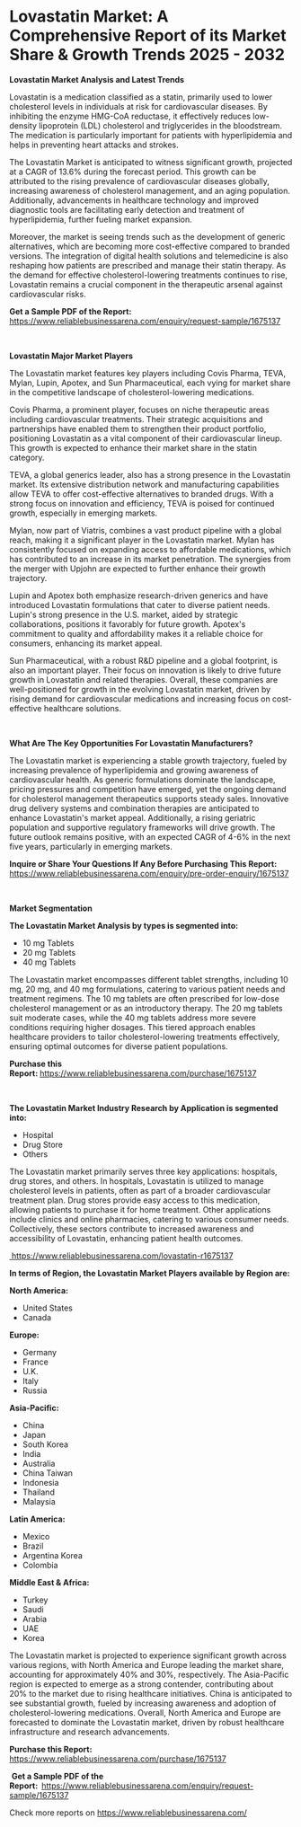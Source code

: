 <p><h1>Lovastatin Market: A Comprehensive Report of its Market Share & Growth Trends 2025 - 2032</h1></p><p><strong>Lovastatin Market Analysis and Latest Trends</strong></p>
<p><p>Lovastatin is a medication classified as a statin, primarily used to lower cholesterol levels in individuals at risk for cardiovascular diseases. By inhibiting the enzyme HMG-CoA reductase, it effectively reduces low-density lipoprotein (LDL) cholesterol and triglycerides in the bloodstream. The medication is particularly important for patients with hyperlipidemia and helps in preventing heart attacks and strokes.</p><p>The Lovastatin Market is anticipated to witness significant growth, projected at a CAGR of 13.6% during the forecast period. This growth can be attributed to the rising prevalence of cardiovascular diseases globally, increasing awareness of cholesterol management, and an aging population. Additionally, advancements in healthcare technology and improved diagnostic tools are facilitating early detection and treatment of hyperlipidemia, further fueling market expansion.</p><p>Moreover, the market is seeing trends such as the development of generic alternatives, which are becoming more cost-effective compared to branded versions. The integration of digital health solutions and telemedicine is also reshaping how patients are prescribed and manage their statin therapy. As the demand for effective cholesterol-lowering treatments continues to rise, Lovastatin remains a crucial component in the therapeutic arsenal against cardiovascular risks.</p></p>
<p><strong>Get a Sample PDF of the Report:&nbsp;</strong> <a href="https://www.reliablebusinessarena.com/enquiry/request-sample/1675137?utm_campaign=2383&utm_medium=2&utm_source=Github&utm_content=ia&utm_term=08032025&utm_id=lovastatin">https://www.reliablebusinessarena.com/enquiry/request-sample/1675137</a></p>
<p>&nbsp;</p>
<p><strong>Lovastatin Major Market Players</strong></p>
<p><p>The Lovastatin market features key players including Covis Pharma, TEVA, Mylan, Lupin, Apotex, and Sun Pharmaceutical, each vying for market share in the competitive landscape of cholesterol-lowering medications.</p><p>Covis Pharma, a prominent player, focuses on niche therapeutic areas including cardiovascular treatments. Their strategic acquisitions and partnerships have enabled them to strengthen their product portfolio, positioning Lovastatin as a vital component of their cardiovascular lineup. This growth is expected to enhance their market share in the statin category.</p><p>TEVA, a global generics leader, also has a strong presence in the Lovastatin market. Its extensive distribution network and manufacturing capabilities allow TEVA to offer cost-effective alternatives to branded drugs. With a strong focus on innovation and efficiency, TEVA is poised for continued growth, especially in emerging markets.</p><p>Mylan, now part of Viatris, combines a vast product pipeline with a global reach, making it a significant player in the Lovastatin market. Mylan has consistently focused on expanding access to affordable medications, which has contributed to an increase in its market penetration. The synergies from the merger with Upjohn are expected to further enhance their growth trajectory.</p><p>Lupin and Apotex both emphasize research-driven generics and have introduced Lovastatin formulations that cater to diverse patient needs. Lupin's strong presence in the U.S. market, aided by strategic collaborations, positions it favorably for future growth. Apotex's commitment to quality and affordability makes it a reliable choice for consumers, enhancing its market appeal.</p><p>Sun Pharmaceutical, with a robust R&D pipeline and a global footprint, is also an important player. Their focus on innovation is likely to drive future growth in Lovastatin and related therapies. Overall, these companies are well-positioned for growth in the evolving Lovastatin market, driven by rising demand for cardiovascular medications and increasing focus on cost-effective healthcare solutions.</p></p>
<p>&nbsp;</p>
<p><strong>What Are The Key Opportunities For Lovastatin Manufacturers?</strong></p>
<p><p>The Lovastatin market is experiencing a stable growth trajectory, fueled by increasing prevalence of hyperlipidemia and growing awareness of cardiovascular health. As generic formulations dominate the landscape, pricing pressures and competition have emerged, yet the ongoing demand for cholesterol management therapeutics supports steady sales. Innovative drug delivery systems and combination therapies are anticipated to enhance Lovastatin's market appeal. Additionally, a rising geriatric population and supportive regulatory frameworks will drive growth. The future outlook remains positive, with an expected CAGR of 4-6% in the next five years, particularly in emerging markets.</p></p>
<p><strong>Inquire or Share Your Questions If Any Before Purchasing This Report:</strong> <a href="https://www.reliablebusinessarena.com/enquiry/pre-order-enquiry/1675137?utm_campaign=2383&utm_medium=2&utm_source=Github&utm_content=ia&utm_term=08032025&utm_id=lovastatin">https://www.reliablebusinessarena.com/enquiry/pre-order-enquiry/1675137</a></p>
<p>&nbsp;</p>
<p><strong>Market Segmentation</strong></p>
<p><strong>The Lovastatin Market Analysis by types is segmented into:</strong></p>
<p><ul><li>10 mg Tablets</li><li>20 mg Tablets</li><li>40 mg Tablets</li></ul></p>
<p><p>The Lovastatin market encompasses different tablet strengths, including 10 mg, 20 mg, and 40 mg formulations, catering to various patient needs and treatment regimens. The 10 mg tablets are often prescribed for low-dose cholesterol management or as an introductory therapy. The 20 mg tablets suit moderate cases, while the 40 mg tablets address more severe conditions requiring higher dosages. This tiered approach enables healthcare providers to tailor cholesterol-lowering treatments effectively, ensuring optimal outcomes for diverse patient populations.</p></p>
<p><strong>Purchase this Report:&nbsp;</strong><a href="https://www.reliablebusinessarena.com/purchase/1675137?utm_campaign=2383&utm_medium=2&utm_source=Github&utm_content=ia&utm_term=08032025&utm_id=lovastatin">https://www.reliablebusinessarena.com/purchase/1675137</a></p>
<p>&nbsp;</p>
<p><strong>The Lovastatin Market Industry Research by Application is segmented into:</strong></p>
<p><ul><li>Hospital</li><li>Drug Store</li><li>Others</li></ul></p>
<p><p>The Lovastatin market primarily serves three key applications: hospitals, drug stores, and others. In hospitals, Lovastatin is utilized to manage cholesterol levels in patients, often as part of a broader cardiovascular treatment plan. Drug stores provide easy access to this medication, allowing patients to purchase it for home treatment. Other applications include clinics and online pharmacies, catering to various consumer needs. Collectively, these sectors contribute to increased awareness and accessibility of Lovastatin, enhancing patient health outcomes.</p></p>
<p><a href="https://www.reliablebusinessarena.com/lovastatin-r1675137?utm_campaign=2383&utm_medium=2&utm_source=Github&utm_content=ia&utm_term=08032025&utm_id=lovastatin">&nbsp;https://www.reliablebusinessarena.com/lovastatin-r1675137</a></p>
<p><strong>In terms of Region, the Lovastatin Market Players available by Region are:</strong></p>
<p>
    <p> <strong> North America: </strong>
        <ul>
            <li>United States</li>
            <li>Canada</li>
        </ul>
        </p> 
    <p> <strong> Europe: </strong>
        <ul>
            <li>Germany</li>
            <li>France</li>
            <li>U.K.</li>
            <li>Italy</li>
            <li>Russia</li>
        </ul>
        </p> 
    <p> <strong> Asia-Pacific: </strong>
        <ul>
            <li>China</li>
            <li>Japan</li>
            <li>South Korea</li>
            <li>India</li>
            <li>Australia</li>
            <li>China Taiwan</li>
            <li>Indonesia</li>
            <li>Thailand</li>
            <li>Malaysia</li>
        </ul>
        </p> 
    <p> <strong> Latin America: </strong>
        <ul>
            <li>Mexico</li>
            <li>Brazil</li>
            <li>Argentina Korea</li>
            <li>Colombia</li>
        </ul>
        </p> 
    <p> <strong> Middle East & Africa: </strong>
        <ul>
            <li>Turkey</li>
            <li>Saudi</li>
            <li>Arabia</li>
            <li>UAE</li>
            <li>Korea</li>
        </ul>
    </p>
    </p>
<p><p>The Lovastatin market is projected to experience significant growth across various regions, with North America and Europe leading the market share, accounting for approximately 40% and 30%, respectively. The Asia-Pacific region is expected to emerge as a strong contender, contributing about 20% to the market due to rising healthcare initiatives. China is anticipated to see substantial growth, fueled by increasing awareness and adoption of cholesterol-lowering medications. Overall, North America and Europe are forecasted to dominate the Lovastatin market, driven by robust healthcare infrastructure and research advancements.</p></p>
<p><strong>Purchase this Report: </strong><a href="https://www.reliablebusinessarena.com/purchase/1675137?utm_campaign=2383&utm_medium=2&utm_source=Github&utm_content=ia&utm_term=08032025&utm_id=lovastatin">https://www.reliablebusinessarena.com/purchase/1675137</a></p>
<p>&nbsp;<strong>Get a Sample PDF of the Report:&nbsp;&nbsp;</strong><a href="https://www.reliablebusinessarena.com/enquiry/request-sample/1675137?utm_campaign=2383&utm_medium=2&utm_source=Github&utm_content=ia&utm_term=08032025&utm_id=lovastatin">https://www.reliablebusinessarena.com/enquiry/request-sample/1675137</a></p>
<p><strong></strong></p>
<p>Check more reports on <a href="https://www.reliablebusinessarena.com/?utm_campaign=2383&utm_medium=2&utm_source=Github&utm_content=ia&utm_term=08032025&utm_id=lovastatin">https://www.reliablebusinessarena.com/</a></p>